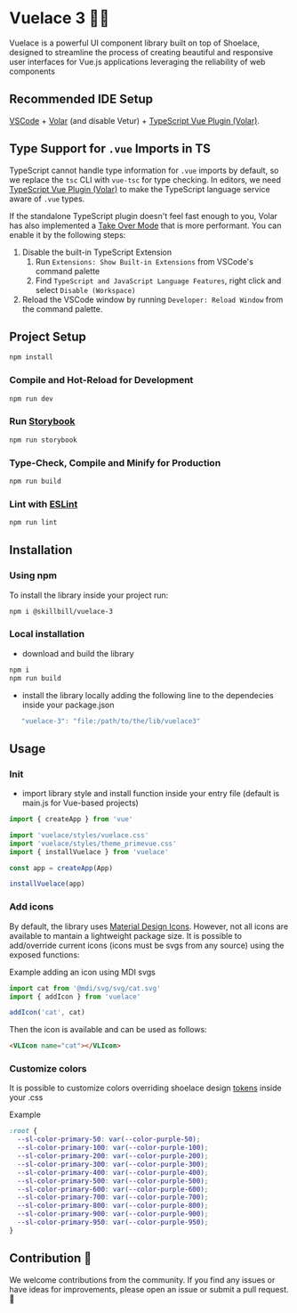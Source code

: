 # Vuelace 3 🎨✨

Vuelace is a powerful UI component library built on top of Shoelace, designed to streamline the process of creating beautiful and responsive user interfaces for Vue.js applications leveraging the reliability of web components

## Recommended IDE Setup

[VSCode](https://code.visualstudio.com/) + [Volar](https://marketplace.visualstudio.com/items?itemName=Vue.volar) (and disable Vetur) + [TypeScript Vue Plugin (Volar)](https://marketplace.visualstudio.com/items?itemName=Vue.vscode-typescript-vue-plugin).

## Type Support for `.vue` Imports in TS

TypeScript cannot handle type information for `.vue` imports by default, so we replace the `tsc` CLI with `vue-tsc` for type checking. In editors, we need [TypeScript Vue Plugin (Volar)](https://marketplace.visualstudio.com/items?itemName=Vue.vscode-typescript-vue-plugin) to make the TypeScript language service aware of `.vue` types.

If the standalone TypeScript plugin doesn't feel fast enough to you, Volar has also implemented a [Take Over Mode](https://github.com/johnsoncodehk/volar/discussions/471#discussioncomment-1361669) that is more performant. You can enable it by the following steps:

1. Disable the built-in TypeScript Extension
   1. Run `Extensions: Show Built-in Extensions` from VSCode's command palette
   2. Find `TypeScript and JavaScript Language Features`, right click and select `Disable (Workspace)`
2. Reload the VSCode window by running `Developer: Reload Window` from the command palette.

## Project Setup

```sh
npm install
```

### Compile and Hot-Reload for Development

```sh
npm run dev
```

### Run [Storybook](https://storybook.js.org/)

```sh
npm run storybook
```

### Type-Check, Compile and Minify for Production

```sh
npm run build
```

### Lint with [ESLint](https://eslint.org/)

```sh
npm run lint
```

## Installation

### Using npm

To install the library inside your project run:

```sh
npm i @skillbill/vuelace-3
```

### Local installation

- download and build the library

```sh
npm i
npm run build
```

- install the library locally adding the following line to the dependecies inside your package.json

```js
   "vuelace-3": "file:/path/to/the/lib/vuelace3"
```

## Usage

### Init

- import library style and install function inside your entry file (default is main.js for Vue-based projects)

```js
import { createApp } from 'vue'

import 'vuelace/styles/vuelace.css'
import 'vuelace/styles/theme_primevue.css'
import { installVuelace } from 'vuelace'

const app = createApp(App)

installVuelace(app)
```

### Add icons

By default, the library uses [Material Design Icons](https://pictogrammers.com/library/mdi/).
However, not all icons are available to mantain a lightweight package size.
It is possible to add/override current icons (icons must be svgs from any source) using the exposed functions:

Example adding an icon using MDI svgs

```js
import cat from '@mdi/svg/svg/cat.svg'
import { addIcon } from 'vuelace'

addIcon('cat', cat)
```

Then the icon is available and can be used as follows:

```html
<VLIcon name="cat"></VLIcon>
```

### Customize colors

It is possible to customize colors overriding shoelace design [tokens](https://shoelace.style/getting-started/customizing) inside your .css

Example

```css
:root {
  --sl-color-primary-50: var(--color-purple-50);
  --sl-color-primary-100: var(--color-purple-100);
  --sl-color-primary-200: var(--color-purple-200);
  --sl-color-primary-300: var(--color-purple-300);
  --sl-color-primary-400: var(--color-purple-400);
  --sl-color-primary-500: var(--color-purple-500);
  --sl-color-primary-600: var(--color-purple-600);
  --sl-color-primary-700: var(--color-purple-700);
  --sl-color-primary-800: var(--color-purple-800);
  --sl-color-primary-900: var(--color-purple-900);
  --sl-color-primary-950: var(--color-purple-950);
}
```

## Contribution 🤝

We welcome contributions from the community. If you find any issues or have ideas for improvements, please open an issue or submit a pull request. 🤝
